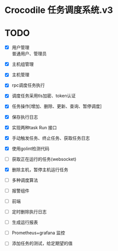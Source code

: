 # Crocodile 任务调度系统.v3


# TODO
- [x] 用户管理  
      普通用户、管理员
- [x] 主机组管理
- [x] 主机管理
- [x] rpc调度任务执行
- [x] 调度任务采用tls加密、token认证
- [x] 任务操作[增加、删除、更新、查询、暂停调度]
- [x] 保存执行日志
- [x] 实现两种task Run 接口
- [x] 手动触发任务、终止任务、获取任务日志
- [x] 使用golint检测代码
- [ ] 获取正在运行的任务(websocket)
- [x] 删除主机，暂停主机运行任务
- [ ] 多种调度算法
- [ ] 报警组件
- [ ] 前端
- [ ] 定时删除执行日志
- [ ] 生成运行报表
- [ ] Prometheus+grafana 监控
- [ ] 添加任务的测试，给定期望的值

